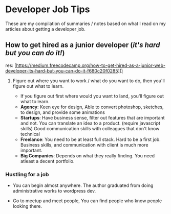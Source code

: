 # Developer Job Tips

These are my compilation of summaries / notes based on what I read on my articles about getting a developer job.

## How to get hired as a junior developer (_it's hard but you can do it!_)

res: [https://medium.freecodecamp.org/how-to-get-hired-as-a-junior-web-developer-its-hard-but-you-can-do-it-f680c20f0285]()

1. Figure out where you want to work / what do you want to do, then you'll figure out what to learn.

   - If you figure out first where would you want to land, you'll figure out what to learn.
   - **Agency**: Keen eye for design, Able to convert photoshop, sketches, to design, and provide some animations
   - **Startups**: Have business sense, filter out features that are important and not. You can translate an idea to a product. (require javascript skills) Good communication skills with colleagues that don't know technical
   - **Freelance**: You need to be at least full stack. Hard to be a first job. Business skills, and communication with client is much more important.
   - **Big Companies**: Depends on what they really finding. You need atleast a decent portfolio.

### Hustling for a job

- You can begin almost anywhere. The author graduated from doing administrative works to wordpress dev.

- Go to meetup and meet people, You can find people who know people looking there.
